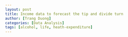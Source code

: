 ```yaml
---
layout: post
title: Income data to forecast the tip and divide turn
author: [Trang Duong]
categories: [Data Analysis]
tags: [alcohol, life, heath-expenditure]
---
```

